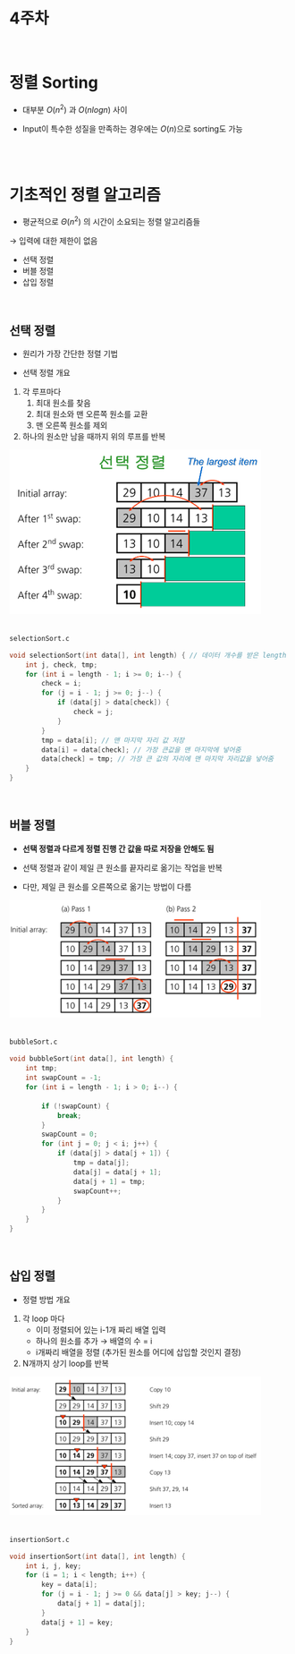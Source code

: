 # 4주차
<br>

# 정렬 Sorting
- 대부분 $O(n^2)$ 과 $O(nlogn)$ 사이

- Input이 특수한 성질을 만족하는 경우에는 $O(n)$으로 sorting도 가능
<br>
<br>

# 기초적인 정렬 알고리즘

- 평균적으로 $\Theta(n^2)$ 의 시간이 소요되는 정렬 알고리즘들

→ 입력에 대한 제한이 없음

- 선택 정렬
- 버블 정렬
- 삽입 정렬

<br>

## 선택 정렬

- 원리가 가장 간단한 정렬 기법

- 선택 정렬 개요

1. 각 루프마다
    1. 최대 원소를 찾음
    2. 최대 원소와 맨 오른쪽 원소를 교환
    3. 맨 오른쪽 원소를 제외
2. 하나의 원소만 남을 때까지 위의 루프를 반복

<img width="450" alt="image" src="media/Basic-sorting-img/Untitled.png">
<br>
<br>

`selectionSort.c`

```c
void selectionSort(int data[], int length) { // 데이터 개수를 받은 length
    int j, check, tmp;
    for (int i = length - 1; i >= 0; i--) {
        check = i;
        for (j = i - 1; j >= 0; j--) {
            if (data[j] > data[check]) {
                check = j;
            }
        }
        tmp = data[i]; // 맨 마지막 자리 값 저장
        data[i] = data[check]; // 가장 큰값을 맨 마지막에 넣어줌
        data[check] = tmp; // 가장 큰 값의 자리에 맨 마지막 자리값을 넣어줌
    }
}
```

<br>

## 버블 정렬

- **선택 정렬과 다르게 정렬 진행 간 값을 따로 저장을 안해도 됨**

- 선택 정렬과 같이 제일 큰 원소를 끝자리로 옮기는 작업을 반복

- 다만, 제일 큰 원소를 오른쪽으로 옮기는 방법이 다름

<img width="450" alt="image" src="media/Basic-sorting-img/Untitled 1.png">
<br>
<br>

`bubbleSort.c`

```c
void bubbleSort(int data[], int length) {
    int tmp;
    int swapCount = -1;
    for (int i = length - 1; i > 0; i--) {

        if (!swapCount) {
            break;
        }
        swapCount = 0;
        for (int j = 0; j < i; j++) {
            if (data[j] > data[j + 1]) {
                tmp = data[j];
                data[j] = data[j + 1];
                data[j + 1] = tmp;
                swapCount++;
            }
        }
    }
}
```

<br>


## 삽입 정렬

- 정렬 방법 개요

1. 각 loop 마다
    - 이미 정렬되어 있는 i-1개 짜리 배열 입력
    - 하나의 원소를 추가 → 배열의 수 = i
    - i개짜리 배열을 정렬 (추가된 원소를 어디에 삽입할 것인지 결정)
2. N개까지 상기 loop를 반복

<img width="450" alt="image" src="media/Basic-sorting-img/Untitled 2.png">
<br>
<br>

`insertionSort.c`

```c
void insertionSort(int data[], int length) {
    int i, j, key;
    for (i = 1; i < length; i++) {
        key = data[i];
        for (j = i - 1; j >= 0 && data[j] > key; j--) {
            data[j + 1] = data[j];
        }
        data[j + 1] = key;
    }
}
```